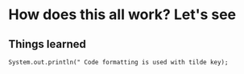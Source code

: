 # How does this all work? Let's see
## Things learned

` System.out.println(" Code formatting is used with tilde key); `
